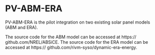 # PV-ABM-ERA

PV-ABM-ERA is the pilot integration on two existing solar panel models (ABM and ERA).

The source code for the ABM model can be accessed at https://
github.com/NREL/ABSiCE.
The source code for the ERA model can be accessed at https://
github.com/rivm-syso/dynamic-era-energy.
